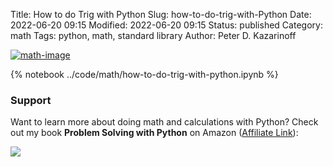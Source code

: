 Title: How to do Trig with Python
Slug: how-to-do-trig-with-Python
Date: 2022-06-20 09:15
Modified: 2022-06-20 09:15
Status: published
Category: math
Tags: python, math, standard library
Author: Peter D. Kazarinoff

[![math-image]({static}/posts/math/images/trig-image.jpeg)]({filename}/posts/math/how-to-do-trig-with-python.md)

{% notebook ../code/math/how-to-do-trig-with-python.ipynb %}

### Support

Want to learn more about doing math and calculations with Python? Check out my book **Problem Solving with Python** on Amazon ([Affiliate Link](https://www.amazon.com/gp/product/1693405415/ref=as_li_tl?ie=UTF8&camp=1789&creative=9325&creativeASIN=1693405415&linkCode=as2&tag=peterkazarino-20&linkId=5bae1c66b2fc4f944a352f8826f819d1)):

<a target="_blank"  href="https://www.amazon.com/gp/product/1693405415/ref=as_li_tl?ie=UTF8&camp=1789&creative=9325&creativeASIN=1693405415&linkCode=as2&tag=peterkazarino-20&linkId=14354dd726a3531e49b53451b9af1f80"><img border="0" src="//ws-na.amazon-adsystem.com/widgets/q?_encoding=UTF8&MarketPlace=US&ASIN=1693405415&ServiceVersion=20070822&ID=AsinImage&WS=1&Format=_SL250_&tag=peterkazarino-20" ></a>
